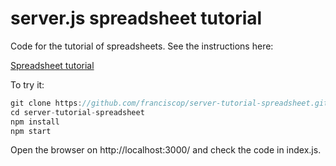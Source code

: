 # server.js spreadsheet tutorial

Code for the tutorial of spreadsheets. See the instructions here:

[Spreadsheet tutorial](https://server.js/tutorials/spreadsheet/)

To try it:

```js
git clone https://github.com/franciscop/server-tutorial-spreadsheet.git
cd server-tutorial-spreadsheet
npm install
npm start
```

Open the browser on http://localhost:3000/ and check the code in index.js.
